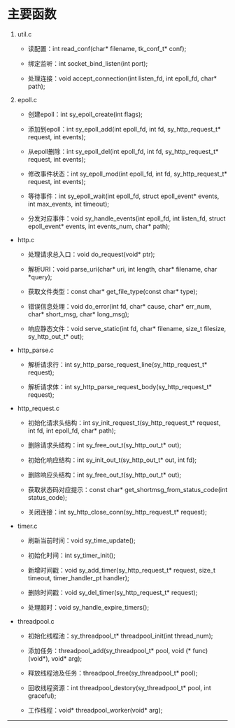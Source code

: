 # 主要函数

1. util.c

    - 读配置：int read_conf(char* filename, tk_conf_t* conf);

    - 绑定监听：int socket_bind_listen(int port);

    - 处理连接：void accept_connection(int listen_fd, int epoll_fd, char* path);

2. epoll.c

    - 创建epoll：int sy_epoll_create(int flags);

    - 添加到epoll：int sy_epoll_add(int epoll_fd, int fd, sy_http_request_t* request, int events);

    - 从epoll删除：int sy_epoll_del(int epoll_fd, int fd, sy_http_request_t* request, int events);

    - 修改事件状态：int sy_epoll_mod(int epoll_fd, int fd, sy_http_request_t* request, int events);

    - 等待事件：int sy_epoll_wait(int epoll_fd, struct epoll_event* events, int max_events, int timeout);

    - 分发对应事件：void sy_handle_events(int epoll_fd, int listen_fd, struct epoll_event* events, int events_num, char* path);

- http.c

    - 处理请求总入口：void do_request(void* ptr);

    - 解析URI：void parse_uri(char* uri, int length, char* filename, char *query);

    - 获取文件类型：const char* get_file_type(const char* type);

    - 错误信息处理：void do_error(int fd, char* cause, char* err_num, char* short_msg, char* long_msg);

    - 响应静态文件：void serve_static(int fd, char* filename, size_t filesize, sy_http_out_t* out);

- http_parse.c

    - 解析请求行：int sy_http_parse_request_line(sy_http_request_t* request);

    - 解析请求体：int sy_http_parse_request_body(sy_http_request_t* request);

- http_request.c

    - 初始化请求头结构：int sy_init_request_t(sy_http_request_t* request, int fd, int epoll_fd, char* path);

    - 删除请求头结构：int sy_free_out_t(sy_http_out_t* out);

    - 初始化响应结构：int sy_init_out_t(sy_http_out_t* out, int fd);

    - 删除响应头结构：int sy_free_out_t(sy_http_out_t* out);

    - 获取状态码对应提示：const char* get_shortmsg_from_status_code(int status_code);

    - 关闭连接：int sy_http_close_conn(sy_http_request_t* request);

- timer.c

    - 刷新当前时间：void sy_time_update();
    
    - 初始化时间：int sy_timer_init();

    - 新增时间戳：void sy_add_timer(sy_http_request_t* request, size_t timeout, timer_handler_pt handler);

    - 删除时间戳：void sy_del_timer(sy_http_request_t* request);

    - 处理超时：void sy_handle_expire_timers();

- threadpool.c

    - 初始化线程池：sy_threadpool_t* threadpool_init(int thread_num);

    - 添加任务：threadpool_add(sy_threadpool_t* pool, void (* func)(void*), void* arg);

    - 释放线程池及任务：threadpool_free(sy_threadpool_t* pool);

    - 回收线程资源：int threadpool_destory(sy_threadpool_t* pool, int graceful);

    - 工作线程：void* threadpool_worker(void* arg);


---
